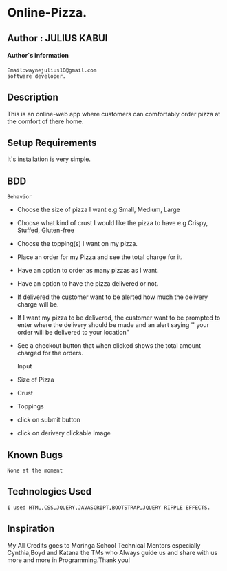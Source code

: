 # Online-Pizza.

## Author : JULIUS KABUI

#### Author`s information
    Email:waynejulius10@gmail.com
    software developer.


## Description
This is an online-web app where customers can comfortably order pizza at the comfort of there home.

## Setup Requirements
It`s installation is very simple.

## BDD
    Behavior
* Choose the size of pizza I want e.g Small, Medium, Large
* Choose what kind of crust I would like the pizza to have e.g Crispy, Stuffed, Gluten-free
* Choose the topping(s) I want on my pizza.
* Place an order for my Pizza and see the total charge for it.
* Have an option to order as many pizzas as I want.
* Have an option to have the pizza delivered or not.
* If delivered the customer want to be alerted how much the delivery charge will be.
* If I want my pizza to be delivered, the customer want to be prompted to enter where the delivery should be made and an alert saying '' your order will be delivered to your location"
* See a checkout button that when clicked shows the total amount charged for the orders.

    Input
* Size of Pizza
* Crust
* Toppings
* click on submit button
* click on derivery clickable Image

## Known Bugs
    None at the moment

## Technologies Used
    I used HTML,CSS,JQUERY,JAVASCRIPT,BOOTSTRAP,JQUERY RIPPLE EFFECTS.

## Inspiration
My All Credits goes to Moringa School Technical Mentors especially Cynthia,Boyd and Katana the TMs who Always guide us and share with us more and more in Programming.Thank you!